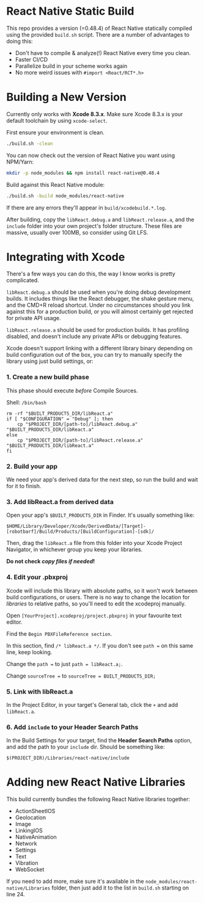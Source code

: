 # React Native Static Build

This repo provides a version (=0.48.4) of React Native statically
compiled using the provided `build.sh` script. There are a number of
advantages to doing this:

* Don't have to compile & analyze(!) React Native every time you clean.
* Faster CI/CD
* Parallelize build in your scheme works again
* No more weird issues with `#import <React/RCT*.h>`

# Building a New Version

Currently only works with **Xcode 8.3.x**. Make sure Xcode 8.3.x is your
default toolchain by using `xcode-select`.

First ensure your environment is clean.

```sh
./build.sh -clean
```

You can now check out the version of React Native you want using NPM/Yarn:

```sh
mkdir -p node_modules && npm install react-native@0.48.4
```

Build against this React Native module:

```sh
./build.sh -build node_modules/react-native
```

If there are any errors they'll appear in `build/xcodebuild.*.log`.

After building, copy the `libReact.debug.a` and `libReact.release.a`, and the
`include` folder into your own project's folder structure. These files are
massive, usually over 100MB, so consider using Git LFS.

# Integrating with Xcode

There's a few ways you can do this, the way I know works is pretty complicated.

`libReact.debug.a` should be used when you're doing debug development builds.
It includes things like the React debugger, the shake gesture menu, and the
CMD+R reload shortcut. Under no circumstances should you link against this for
a production build, or you will almost certainly get rejected for private API
usage.

`libReact.release.a` should be used for production builds. It has profiling
disabled, and doesn't include any private APIs or debugging features.

Xcode doesn't support linking with a different library binary depending on
build configuration out of the box, you can try to manually specify the library
using just build settings, or:

### 1. Create a new build phase

This phase should execute *before* Compile Sources.

Shell: `/bin/bash`

```mkdir -p "$BUILT_PRODUCTS_DIR"
rm -rf "$BUILT_PRODUCTS_DIR/libReact.a"
if [ "$CONFIGURATION" = "Debug" ]; then
    cp "$PROJECT_DIR/[path-to]/libReact.debug.a" "$BUILT_PRODUCTS_DIR/libReact.a"
else
    cp "$PROJECT_DIR/[path-to]/libReact.release.a" "$BUILT_PRODUCTS_DIR/libReact.a"
fi
```

### 2. Build your app

We need your app's derived data for the next step, so run the build and wait
for it to finish.

### 3. Add libReact.a from derived data

Open your app's `$BUILT_PRODUCTS_DIR` in Finder. It's usually something like:

	$HOME/Library/Developer/Xcode/DerivedData/[Target]-[robotbarf]/Build/Products/[BuildConfiguration]-[sdk]/

Then, drag the `libReact.a` file from this folder into your Xcode Project
Navigator, in whichever group you keep your libraries.

**Do not check *copy files if needed*!**

### 4. Edit your .pbxproj

Xcode will include this library with absolute paths, so it won't work between
build configurations, or users. There is no way to change the location for
*libraries* to relative paths, so you'll need to edit the xcodeproj manually.

Open `[YourProject].xcodeproj/project.pbxproj` in your favourite text editor.

Find the `Begin PBXFileReference section`.

In this section, find `/* libReact.a */`. If you don't see `path =` on this
same line, keep looking.

Change the `path =` to just `path = libReact.a;`.

Change `sourceTree =` to `sourceTree = BUILT_PRODUCTS_DIR;`

### 5. Link with libReact.a

In the Project Editor, in your target's General tab, click the `+` and add
`libReact.a`.

### 6. Add `include` to your Header Search Paths

In the Build Settings for your target, find the **Header Search Paths** option,
and add the path to your `include` dir. Should be something like:

	$(PROJECT_DIR)/Libraries/react-native/include


# Adding new React Native Libraries

This build currently bundles the following React Native libraries together:

* ActionSheetIOS
* Geolocation
* Image
* LinkingIOS
* NativeAnimation
* Network
* Settings
* Text
* Vibration
* WebSocket

If you need to add more, make sure it's available in the
`node_modules/react-native/Libraries` folder, then just add it to the list in
`build.sh` starting on line 24.
